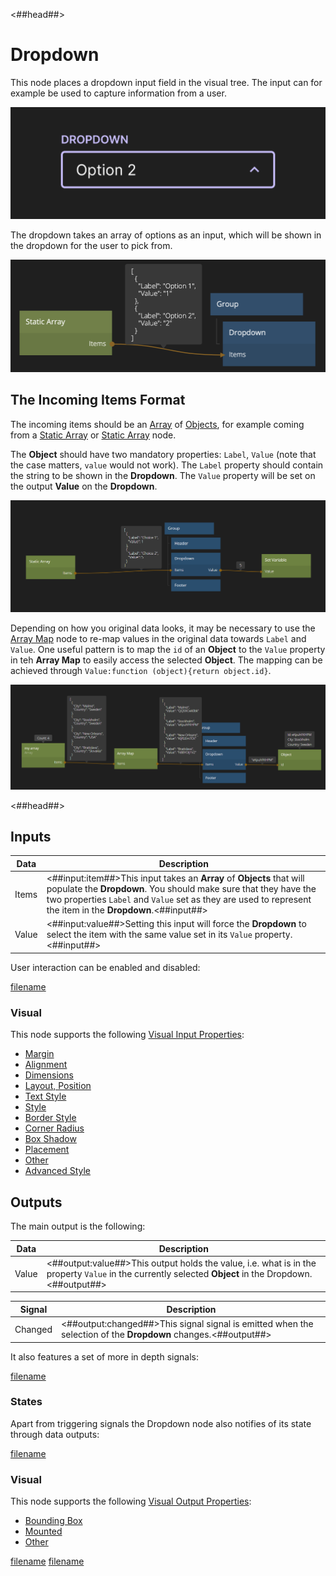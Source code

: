 <##head##>

# Dropdown

This node places a dropdown input field in the visual tree. The input can for example be used to capture information from a user.

![](./dropdown_visual.png ':class=img-size-l')

The dropdown takes an array of options as an input, which will be shown in the dropdown for the user to pick from.

![](./dropdown_node.png ':class=img-size-l')

## The Incoming Items Format

The incoming items should be an [Array](/nodes/data/array/array/) of [Objects](/nodes/data/object/object/), for example coming from a [Static Array](/nodes/data/array/static-array/) or [Static Array](/nodes/data/cloud-data/query-records/) node.

The **Object** should have two mandatory properties: `Label`, `Value` (note that the case matters, `value` would not work). The `Label` property should contain the string to be shown in the **Dropdown**. The `Value` property will be set on the output **Value** on the **Dropdown**.

![](./dropdown-2.png ':class=img-size-l')

Depending on how you original data looks, it may be necessary to use the [Array Map](/nodes/data/array/array-map/) node to re-map values in the original data towards `Label` and `Value`. One useful pattern is to map the `id` of an **Object** to the `Value` property in teh **Array Map** to easily access the selected **Object**. The mapping can be achieved through `Value:function (object){return object.id}`.

![](./dropdown-mapping.png ':class=img-size-l')

<##head##>

## Inputs

| Data                                | Description                                                                                                                                                                                                                                             |
| ----------------------------------- | ------------------------------------------------------------------------------------------------------------------------------------------------------------------------------------------------------------------------------------------------------- |
| <span class="ndl-data">Items</span> | <##input:item##>This input takes an **Array** of **Objects** that will populate the **Dropdown**. You should make sure that they have the two properties `Label` and `Value` set as they are used to represent the item in the **Dropdown**.<##input##> |
| <span class="ndl-data">Value</span> | <##input:value##>Setting this input will force the **Dropdown** to select the item with the same value set in its `Value` property.<##input##>                                                                                                          |

User interaction can be enabled and disabled:

[filename](../shared-props/inputs/general/enabled.md ':include')

### Visual

This node supports the following [Visual Input Properties](nodes/ui-elements/visual-input-properties/):

-   [Margin](nodes/ui-elements/visual-input-properties/#margin)
-   [Alignment](nodes/ui-elements/visual-input-properties/#alignment)
-   [Dimensions](nodes/ui-elements/visual-input-properties/#dimensions)
-   [Layout, Position](nodes/ui-elements/visual-input-properties/#-position)
-   [Text Style](nodes/ui-elements/visual-input-properties/#text-style)
-   [Style](nodes/ui-elements/visual-input-properties/#style)
-   [Border Style](nodes/ui-elements/visual-input-properties/#border-style)
-   [Corner Radius](nodes/ui-elements/visual-input-properties/#corner-radius)
-   [Box Shadow](nodes/ui-elements/visual-input-properties/#box-shadow)
-   [Placement](nodes/ui-elements/visual-input-properties/#placement)
-   [Other](nodes/ui-elements/visual-input-properties/#other)
-   [Advanced Style](nodes/ui-elements/visual-input-properties/#advanced-style)

## Outputs

The main output is the following:

| Data                                | Description                                                                                                                                           |
| ----------------------------------- | ----------------------------------------------------------------------------------------------------------------------------------------------------- |
| <span class="ndl-data">Value</span> | <##output:value##>This output holds the value, i.e. what is in the property `Value` in the currently selected **Object** in the Dropdown.<##output##> |

| Signal                                | Description                                                                                                   |
| ------------------------------------- | ------------------------------------------------------------------------------------------------------------- |
| <span class="ndl-data">Changed</span> | <##output:changed##>This signal signal is emitted when the selection of the **Dropdown** changes.<##output##> |

It also features a set of more in depth <span class="ndl-signal">signals</span>:

[filename](../shared-props/outputs/control-events/README.md ':include')

### States

Apart from triggering <span class="ndl-signal">signals</span> the Dropdown node also notifies of its state through <span class="ndl-data">data</span> outputs:

[filename](../shared-props/outputs/control-states/README.md ':include')

### Visual

This node supports the following [Visual Output Properties](nodes/ui-elements/visual-output-properties/):

-   [Bounding Box](nodes/ui-elements/visual-output-properties/#bounding-box)
-   [Mounted](nodes/ui-elements/visual-output-properties/#mounted)
-   [Other](nodes/ui-elements/visual-output-properties/#other)

<div class="hidden-props-for-editor">

[filename](../visual-input-properties/README.md ':include')
[filename](../visual-output-properties/README.md ':include')

</div>
